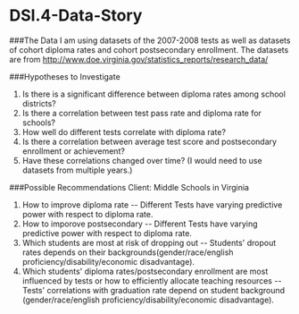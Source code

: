 # DSI.4-Data-Story

###The Data
I am using datasets of the 2007-2008 tests as well as datasets of cohort diploma rates and cohort postsecondary enrollment. The datasets are from http://www.doe.virginia.gov/statistics_reports/research_data/

###Hypotheses to Investigate
1. Is there is a significant difference between diploma rates among school districts?
2. Is there a correlation between test pass rate and diploma rate for schools?
3. How well do different tests correlate with diploma rate?
4. Is there a correlation between average test score and postsecondary enrollment or achievement?
5. Have these correlations changed over time? (I would need to use datasets from multiple years.)

###Possible Recommendations
Client: Middle Schools in Virginia

1. How to improve diploma rate -- Different Tests have varying predictive power with respect to diploma rate.
2. How to imporove postsecondary -- Different Tests have varying predictive power with respect to diploma rate.
3. Which students are most at risk of dropping out -- Students' dropout rates depends on their backgrounds(gender/race/english proficiency/disability/economic disadvantage).
4. Which students' diploma rates/postsecondary enrollment are most influenced by tests or how to efficiently allocate teaching resources -- Tests' correlations with graduation rate depend on student background (gender/race/english proficiency/disability/economic disadvantage).
